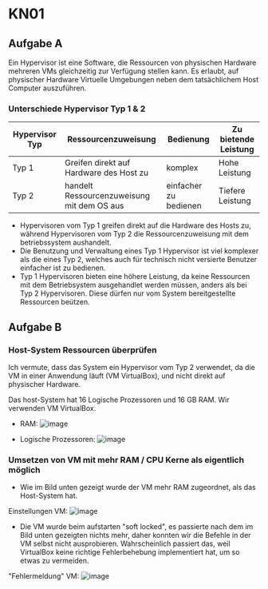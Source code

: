 # KN01

## Aufgabe A

Ein Hypervisor ist eine Software, die Ressourcen von physischen Hardware mehreren VMs gleichzeitig zur Verfügung stellen kann. Es erlaubt, auf physischer Hardware Virtuelle Umgebungen neben dem tatsächlichem Host Computer auszuführen. 

### Unterschiede Hypervisor Typ 1 & 2

|Hypervisor Typ|Ressourcenzuweisung                       |Bedienung            |Zu bietende Leistung|
|--------------|------------------------------------------|---------------------|--------------------|
|Typ 1         |Greifen direkt auf Hardware des Host zu   |komplex              |Hohe Leistung       |
|Typ 2         |handelt Ressourcenzuweisung mit dem OS aus|einfacher zu bedienen|Tiefere Leistung    |

* Hypervisoren vom Typ 1 greifen direkt auf die Hardware des Hosts zu, während Hypervisoren vom Typ 2 die Ressourcenzuweisung mit dem betriebssystem aushandelt.
* Die Benutzung und Verwaltung eines Typ 1 Hypervisor ist viel komplexer als die eines Typ 2, welches auch für technisch nicht versierte Benutzer einfacher ist zu bedienen.
* Typ 1 Hypervisoren bieten eine höhere Leistung, da keine Ressourcen mit dem Betriebsystem ausgehandlet werden müssen, anders als bei Typ 2 Hypervisoren. Diese dürfen nur vom System bereitgestellte Ressourcen beützen.

## Aufgabe B

### Host-System Ressourcen überprüfen

Ich vermute, dass das System ein Hypervisor vom Typ 2 verwendet, da die VM in einer Anwendung läuft (VM VirtualBox), und nicht direkt auf physischer Hardware.

Das host-System hat 16 Logische Prozessoren und 16 GB RAM. Wir verwenden VM VirtualBox.

* RAM: ![image](https://github.com/user-attachments/assets/53677f2e-7d5e-4500-b17a-5243386eec46)

* Logische Prozessoren: ![image](https://github.com/user-attachments/assets/c8df280a-df8c-48f2-affb-c42581cd8512)

### Umsetzen von VM mit mehr RAM / CPU Kerne als eigentlich möglich

* Wie im Bild unten gezeigt wurde der VM mehr RAM zugeordnet, als das Host-System hat.

Einstellungen VM: ![image](https://github.com/user-attachments/assets/70e4843f-9c9c-463e-9d4e-869f88088110)

* Die VM wurde beim aufstarten "soft locked", es passierte nach dem im Bild unten gezeigten nichts mehr, daher konnten wir die Befehle in der VM selbst nicht ausprobieren. Wahrscheinlich passiert das, weil VirtualBox keine richtige Fehlerbehebung implementiert hat, um so etwas zu vermeiden.

"Fehlermeldung" VM: ![image](https://github.com/user-attachments/assets/2b953e30-1ebe-43e9-991f-44cce0438296)
